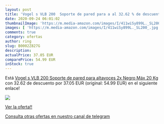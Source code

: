 ```yaml
---
layout: post
title: 'Vogel s VLB 200  Soporte de pared para a al 32.62 % de descuento'
date: 2020-09-24 06:01:02
thumbnailImage: 'https://m.media-amazon.com/images/I/411wiSy899L._SL200_.jpg'
images: [ 'https://m.media-amazon.com/images/I/411wiSy899L._SL200_.jpg' ]
comments: true
category: ofertas
author: ring
slug: B0002Z827G
description:
actualPrice: 37.05 EUR
comparePrice: 54.99 EUR
inStock: true
---
```


Está [Vogel s VLB 200  Soporte de pared para altavoces  2x   Negro  Máx 20 Kg](https://www.amazon.com/dp/B0002Z827G/?tag=redken08-20) con 32.62 de descuento por 37.05 EUR (original: 54.99 EUR) en el siguiente enlace!

[![](https://m.media-amazon.com/images/I/411wiSy899L._SL200_.jpg)](https://www.amazon.com/dp/B0002Z827G/?tag=redken08-20)

[Ver la oferta!!](https://www.amazon.com/dp/B0002Z827G/?tag=redken08-20)

[Consulta otras ofertas en nuestro canal de telegram](https://t.me/s/ofertas25)
